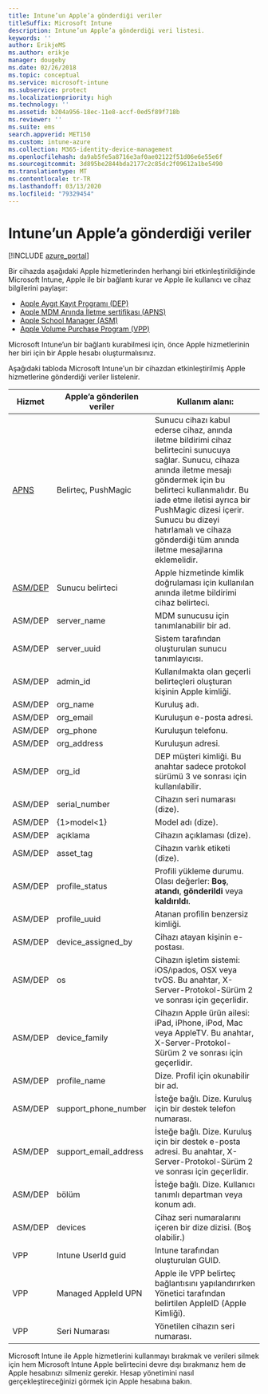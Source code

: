 ```yaml
---
title: Intune’un Apple’a gönderdiği veriler
titleSuffix: Microsoft Intune
description: Intune’un Apple’a gönderdiği veri listesi.
keywords: ''
author: ErikjeMS
ms.author: erikje
manager: dougeby
ms.date: 02/26/2018
ms.topic: conceptual
ms.service: microsoft-intune
ms.subservice: protect
ms.localizationpriority: high
ms.technology: ''
ms.assetid: b204a956-18ec-11e8-accf-0ed5f89f718b
ms.reviewer: ''
ms.suite: ems
search.appverid: MET150
ms.custom: intune-azure
ms.collection: M365-identity-device-management
ms.openlocfilehash: da9ab5fe5a8716e3af0ae02122f51d06e6e55e6f
ms.sourcegitcommit: 3d895be2844bda2177c2c85dc2f09612a1be5490
ms.translationtype: MT
ms.contentlocale: tr-TR
ms.lasthandoff: 03/13/2020
ms.locfileid: "79329454"
---
```

# <a name="data-intune-sends-to-apple"></a>Intune’un Apple’a gönderdiği veriler

[!INCLUDE [azure_portal](../includes/azure_portal.md)]

Bir cihazda aşağıdaki Apple hizmetlerinden herhangi biri etkinleştirildiğinde Microsoft Intune, Apple ile bir bağlantı kurar ve Apple ile kullanıcı ve cihaz bilgilerini paylaşır: 

- [Apple Aygıt Kayıt Programı (DEP)](../enrollment/device-enrollment-program-enroll-ios.md)
- [Apple MDM Anında İletme sertifikası (APNS)](../enrollment/apple-mdm-push-certificate-get.md)
- [Apple School Manager (ASM)](https://docs.microsoft.com/schooldatasync/apple-school-manager-integration-with-intune-for-education-and-school-data-sync)
- [Apple Volume Purchase Program (VPP)](../apps/vpp-apps-ios.md)

Microsoft Intune’un bir bağlantı kurabilmesi için, önce Apple hizmetlerinin her biri için bir Apple hesabı oluşturmalısınız.

Aşağıdaki tabloda Microsoft Intune'un bir cihazdan etkinleştirilmiş Apple hizmetlerine gönderdiği veriler listelenir. 

| Hizmet | Apple’a gönderilen veriler | Kullanım alanı: |
|---|---| ---|
| [APNS](https://developer.apple.com/library/content/documentation/Miscellaneous/Reference/MobileDeviceManagementProtocolRef/3-MDM_Protocol/MDM_Protocol.html#//apple_ref/doc/uid/TP40017387-CH3-SW2) | Belirteç, PushMagic | Sunucu cihazı kabul ederse cihaz, anında iletme bildirimi cihaz belirtecini sunucuya sağlar. Sunucu, cihaza anında iletme mesajı göndermek için bu belirteci kullanmalıdır. Bu iade etme iletisi ayrıca bir PushMagic dizesi içerir. Sunucu bu dizeyi hatırlamalı ve cihaza gönderdiği tüm anında iletme mesajlarına eklemelidir. |
| [ASM/DEP](https://developer.apple.com/library/content/documentation/Miscellaneous/Reference/MobileDeviceManagementProtocolRef/3-MDM_Protocol/MDM_Protocol.html#//apple_ref/doc/uid/TP40017387-CH3-SW2) | Sunucu belirteci | Apple hizmetinde kimlik doğrulaması için kullanılan anında iletme bildirimi cihaz belirteci. |
| ASM/DEP | server_name | MDM sunucusu için tanımlanabilir bir ad. |
| ASM/DEP | server_uuid | Sistem tarafından oluşturulan sunucu tanımlayıcısı. |
| ASM/DEP | admin_id | Kullanılmakta olan geçerli belirteçleri oluşturan kişinin Apple kimliği. |
| ASM/DEP | org_name | Kuruluş adı. |
| ASM/DEP | org_email | Kuruluşun e-posta adresi. |
| ASM/DEP | org_phone | Kuruluşun telefonu. |
| ASM/DEP | org_address | Kuruluşun adresi. |
| ASM/DEP | org_id | DEP müşteri kimliği. Bu anahtar sadece protokol sürümü 3 ve sonrası için kullanılabilir. |
| ASM/DEP | serial_number | Cihazın seri numarası (dize). |
| ASM/DEP | {1&gt;model&lt;1} | Model adı (dize). |
| ASM/DEP | açıklama | Cihazın açıklaması (dize). |
| ASM/DEP | asset_tag | Cihazın varlık etiketi (dize). |
| ASM/DEP | profile_status | Profili yükleme durumu. Olası değerler: **Boş**, **atandı**, **gönderildi** veya **kaldırıldı**. |
| ASM/DEP | profile_uuid | Atanan profilin benzersiz kimliği. |
| ASM/DEP | device_assigned_by | Cihazı atayan kişinin e-postası. |
| ASM/DEP | os | Cihazın işletim sistemi: iOS/ıpados, OSX veya tvOS. Bu anahtar, X-Server-Protokol-Sürüm 2 ve sonrası için geçerlidir. |
| ASM/DEP | device_family | Cihazın Apple ürün ailesi: iPad, iPhone, iPod, Mac veya AppleTV. Bu anahtar, X-Server-Protokol-Sürüm 2 ve sonrası için geçerlidir. |
| ASM/DEP | profile_name | Dize. Profil için okunabilir bir ad. |
| ASM/DEP | support_phone_number | İsteğe bağlı. Dize. Kuruluş için bir destek telefon numarası. |
| ASM/DEP | support_email_address | İsteğe bağlı. Dize. Kuruluş için bir destek e-posta adresi. Bu anahtar, X-Server-Protokol-Sürüm 2 ve sonrası için geçerlidir. |
| ASM/DEP | bölüm | İsteğe bağlı. Dize. Kullanıcı tanımlı departman veya konum adı. |
| ASM/DEP | devices | Cihaz seri numaralarını içeren bir dize dizisi. (Boş olabilir.) |
| VPP | Intune UserId guid | Intune tarafından oluşturulan GUID. |
| VPP | Managed AppleId UPN | Apple ile VPP belirteç bağlantısını yapılandırırken Yönetici tarafından belirtilen AppleID (Apple Kimliği). |
| VPP | Seri Numarası | Yönetilen cihazın seri numarası. |

Microsoft Intune ile Apple hizmetlerini kullanmayı bırakmak ve verileri silmek için hem Microsoft Intune Apple belirtecini devre dışı bırakmanız hem de Apple hesabınızı silmeniz gerekir. Hesap yönetimini nasıl gerçekleştireceğinizi görmek için Apple hesabına bakın.


